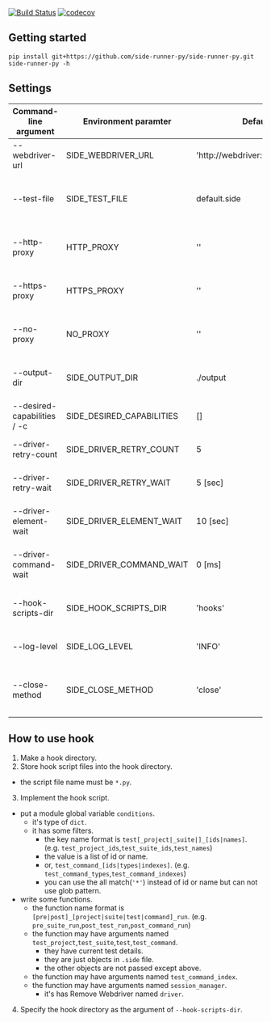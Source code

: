 [![Build Status](https://travis-ci.org/side-runner-py/side-runner-py.svg?branch=master)](https://travis-ci.org/side-runner-py/side-runner-py)
[![codecov](https://codecov.io/gh/side-runner-py/side-runner-py/branch/master/graph/badge.svg)](https://codecov.io/gh/side-runner-py/side-runner-py)

## Getting started

```
pip install git+https://github.com/side-runner-py/side-runner-py.git
side-runner-py -h
```

## Settings
| Command-line argument       | Environment paramter      | Default                        | Description                                       |
| --------------------------- | ------------------------- | ------------------------------ | ------------------------------------------------- |
| --webdriver-url             | SIDE_WEBDRIVER_URL        | 'http://webdriver:4444/wd/hub' | URL of Selenium WebDriver                         |
| --test-file                 | SIDE_TEST_FILE            | default.side                   | Selenium IDE "SIDE" file-path pattern for testing |
| --http-proxy                | HTTP_PROXY                | ''                             | Proxy settings within WebDriver                   |
| --https-proxy               | HTTPS_PROXY               | ''                             | Proxy settings within WebDriver                   |
| --no-proxy                  | NO_PROXY                  | ''                             | Proxy settings within WebDriver                   |
| --output-dir                | SIDE_OUTPUT_DIR           | ./output                       | Test result output directory path                 |
| --desired-capabilities / -c | SIDE_DESIRED_CAPABILITIES | []                             | WebDriver's desired capabilities                  |
| --driver-retry-count        | SIDE_DRIVER_RETRY_COUNT   | 5                              | Driver initialize retry count                     |
| --driver-retry-wait         | SIDE_DRIVER_RETRY_WAIT    | 5 [sec]                        | Driver initialize wait time                       |
| --driver-element-wait       | SIDE_DRIVER_ELEMENT_WAIT  | 10 [sec]                       | Maximum wait time of element selection            |
| --driver-command-wait       | SIDE_DRIVER_COMMAND_WAIT  | 0 [ms]                         | Wait time between test commands                   |
| --hook-scripts-dir          | SIDE_HOOK_SCRIPTS_DIR     | 'hooks'                        | Pre hook python script directory                  |
| --log-level                 | SIDE_LOG_LEVEL            | 'INFO'                         | Log level of 'logging' library                    |
| --close-method              | SIDE_CLOSE_METHOD         | 'close'                        | WebDriver closing method ('close' or 'quit')      |

## How to use hook
1. Make a hook directory.
2. Store hook script files into the hook directory.
  - the script file name must be `*.py`.
3. Implement the hook script.
  - put a module global variable `conditions`.
    - it's type of `dict`.
    - it has some filters.
      - the key name format is `test[_project|_suite|]_[ids|names]`. (e.g. `test_project_ids`,`test_suite_ids`,`test_names`)
      - the value is a list of id or name.
      - or, `test_command_[ids|types|indexes]`. (e.g. `test_command_types`,`test_command_indexes`)
      - you can use the all match(`'*'`) instead of id or name but can not use glob pattern.
  - write some functions.
    - the function name format is `[pre|post]_[project|suite|test|command]_run`. (e.g. `pre_suite_run`,`post_test_run`,`post_command_run`)
    - the function may have arguments named `test_project`,`test_suite`,`test`,`test_command`.
      - they have current test details.
      - they are just objects in `.side` file.
      - the other objects are not passed except above.
    - the function may have arguments named `test_command_index`.
    - the function may have arguments named `session_manager`.
      - it's has Remove Webdriver named `driver`.
4. Specify the hook directory as the argument of `--hook-scripts-dir`.
